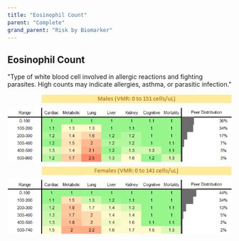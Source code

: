 ```yaml
---
title: "Eosinophil Count"
parent: "Complete"
grand_parent: "Risk by Biomarker"
---
```



## Eosinophil Count


"Type of white blood cell involved in allergic reactions and fighting parasites. High counts may indicate allergies, asthma, or parasitic infection."

<div style="display: flex; flex-direction: column; gap: 10px;">

  <img src="/assets/images/vmrbiomarker_eosinophils__male.png" alt="Eosinophil Count VMR Male" style="margin-left: 15%">
  <img src="/assets/images/rr_eosinophils__male.png" alt="Eosinophil Count RR Male">

  <img src="/assets/images/vmrbiomarker_eosinophils__female.png" alt="Eosinophil Count VMR Female" style="margin-left: 15%; ">
  <img src="/assets/images/rr_eosinophils__female.png" alt="Eosinophil Count RR Female">

</div>




